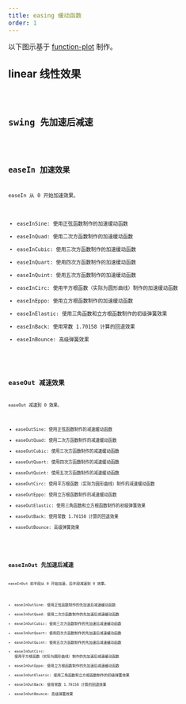 ```yaml
---
title: easing 缓动函数
order: 1
---
```


以下图示基于 [function-plot](https://mauriciopoppe.github.io/function-plot) 制作。

## linear 线性效果

<code src="./linear/index.tsx" />

## swing 先加速后减速

<code src="./swing/index.tsx" />

## easeIn 加速效果

easeIn 从 0 开始加速效果。

* easeInSine: 使用正弦函数制作的加速缓动函数
* easeInQuad: 使用二次方函数制作的加速缓动函数
* easeInCubic: 使用三次方函数制作的加速缓动函数
* easeInQuart: 使用四次方函数制作的加速缓动函数
* easeInQuint: 使用五次方函数制作的加速缓动函数
* easeInCirc: 使用平方根函数（实际为圆形曲线）制作的加速缓动函数
* easeInEppo: 使用立方根函数制作的加速缓动函数
* easeInElastic: 使用三角函数和立方根函数制作的初级弹簧效果
* easeInBack: 使用常数 1.70158 计算的回退效果
* easeInBounce: 高级弹簧效果

<code src="./easein/index.tsx" />

## easeOut 减速效果

easeOut 减速到 0 效果。

* easeOutSine: 使用正弦函数制作的减速缓动函数
* easeOutQuad: 使用二次方函数制作的减速缓动函数
* easeOutCubic: 使用三次方函数制作的减速缓动函数
* easeOutQuart: 使用四次方函数制作的减速缓动函数
* easeOutQuint: 使用五次方函数制作的减速缓动函数
* easeOutCirc: 使用平方根函数（实际为圆形曲线）制作的减速缓动函数
* easeOutEppo: 使用立方根函数制作的减速缓动函数
* easeOutElastic: 使用三角函数和立方根函数制作的初级弹簧效果
* easeOutBack: 使用常数 1.70158 计算的回退效果
* easeOutBounce: 高级弹簧效果

<code src="./easeout/index.tsx" />

## easeInOut 先加速后减速

easeInOut 前半段从 0 开始加速，后半段减速到 0 效果。

* easeInOutSine: 使用正弦函数制作的先加速后减速缓动函数
* easeInOutQuad: 使用二次方函数制作的先加速后减速缓动函数
* easeInOutCubic: 使用三次方函数制作的先加速后减速缓动函数
* easeInOutQuart: 使用四次方函数制作的先加速后减速缓动函数
* easeInOutQuint: 使用五次方函数制作的先加速后减速缓动函数
* easeInOutCirc: 使用平方根函数（实际为圆形曲线）制作的先加速后减速缓动函数
* easeInOutEppo: 使用立方根函数制作的先加速后减速缓动函数
* easeInOutElastic: 使用三角函数和立方根函数制作的初级弹簧效果
* easeInOutBack: 使用常数 1.70158 计算的回退效果
* easeInOutBounce: 高级弹簧效果

<code src="./easeinout/index.tsx" />